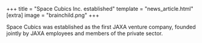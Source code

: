 +++
title = "Space Cubics Inc. established"
template = "news_article.html"
[extra]
image = "brainchild.png"
+++

Space Cubics was established as the first JAXA venture company, founded jointly by JAXA employees and members of the private sector.

